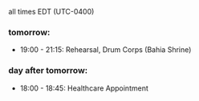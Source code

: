 all times EDT (UTC-0400)

### tomorrow:

* 19:00 - 21:15: Rehearsal, Drum Corps (Bahia Shrine)

### day after tomorrow:

* 18:00 - 18:45: Healthcare Appointment 
